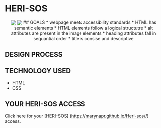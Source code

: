 # HERI-SOS
<p align="center">
<img align="center" src="screenshots/screenshot2h">
<img align="center" src="screenshots/screenshot1h">
## GOALS
* webpage meets accessibility standards 
* HTML has semantic elements
* HTML elements follow a logical structutre
* alt attributes are present in the image elements
* heading attributes fall in sequantial order
* title is consise and descriptive


## DESIGN PROCESS

## TECHNOLOGY USED
* HTML
* CSS

## YOUR HERI-SOS ACCESS
Click here for your [HERI-SOS] (https://marynapr.github.io/Heri-sos//) access.
